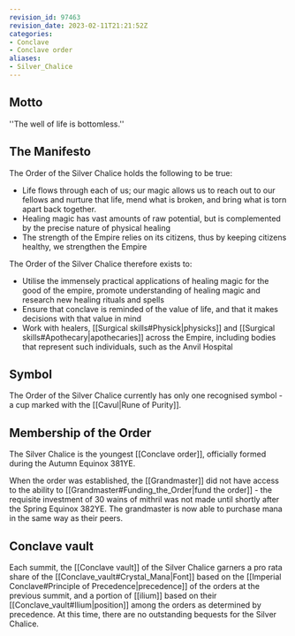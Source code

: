 ```yaml
---
revision_id: 97463
revision_date: 2023-02-11T21:21:52Z
categories:
- Conclave
- Conclave order
aliases:
- Silver_Chalice
---
```


## Motto
''The well of life is bottomless.''

## The Manifesto
The Order of the Silver Chalice holds the following to be true:

* Life flows through each of us; our magic allows us to reach out to our fellows and nurture that life, mend what is broken, and bring what is torn apart back together.
* Healing magic has vast amounts of raw potential, but is complemented by the precise nature of physical healing
* The strength of the Empire relies on its citizens, thus by keeping citizens healthy, we strengthen the Empire

The Order of the Silver Chalice therefore exists to:

* Utilise the immensely practical applications of healing magic for the good of the empire, promote understanding of healing magic and research new healing rituals and spells
* Ensure that conclave is reminded of the value of life, and that it makes decisions with that value in mind
* Work with healers, [[Surgical skills#Physick|physicks]] and [[Surgical skills#Apothecary|apothecaries]] across the Empire, including bodies that represent such individuals, such as the Anvil Hospital

## Symbol
The Order of the Silver Chalice currently has only one recognised symbol - a cup marked with the [[Cavul|Rune of Purity]].

## Membership of the Order
The Silver Chalice is the youngest [[Conclave order]], officially formed during the Autumn Equinox 381YE. 

When the order was established, the [[Grandmaster]] did not have access to the ability to [[Grandmaster#Funding_the_Order|fund the order]] - the requisite investment of 30 wains of mithril was not made until shortly after the Spring Equinox 382YE. The grandmaster is now able to purchase mana in the same way as their peers.

## Conclave vault
Each summit, the [[Conclave vault]] of the Silver Chalice garners a pro rata share of the [[Conclave_vault#Crystal_Mana|Font]] based on the [[Imperial Conclave#Principle of Precedence|precedence]] of the orders at the previous summit, and a portion of [[ilium]] based on their [[Conclave_vault#Ilium|position]] among the orders as determined by precedence. At this time, there are no outstanding bequests for the Silver Chalice.



